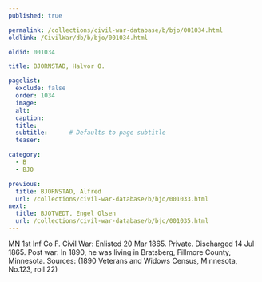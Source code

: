 ```yaml
---
published: true

permalink: /collections/civil-war-database/b/bjo/001034.html
oldlink: /CivilWar/db/b/bjo/001034.html

oldid: 001034

title: BJORNSTAD, Halvor O.

pagelist:
  exclude: false
  order: 1034
  image: 
  alt:
  caption:
  title:
  subtitle:      # Defaults to page subtitle
  teaser:

category: 
  - B 
  - BJO

previous:
  title: BJORNSTAD, Alfred
  url: /collections/civil-war-database/b/bjo/001033.html  
next:
  title: BJOTVEDT, Engel Olsen
  url: /collections/civil-war-database/b/bjo/001035.html   
---
```

MN 1st Inf Co F. Civil War: Enlisted 20 Mar 1865. Private. Discharged 14 Jul 1865. Post war: In 1890, he was living in Bratsberg, Fillmore County, Minnesota. Sources: (1890 Veterans and Widows Census, Minnesota, No.123, roll 22)
